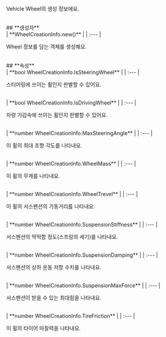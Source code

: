 
Vehicle Wheel의 생성 정보에요. 
<br>
## **생성자**

<br>
| **WheelCreationInfo.new()** |
| :--- |

Wheel 정보를 담는 객체를 생성해요. 
<br>
## **속성**

<br>
| **bool WheelCreationInfo.IsSteeringWheel** |
| :--- |

스티어링에 쓰이는 휠인지 판별할 수 있어요. 
<br>
| **bool WheelCreationInfo.IsDrivingWheel** |
| :--- |

차량 가감속에 쓰이는 휠인지 판별할 수 있어요. 
<br>
| **number WheelCreationInfo.MaxSteeringAngle** |
| :--- |

이 휠의 최대 조향 각도를 나타내요. 
<br>
| **number WheelCreationInfo.WheelMass** |
| :--- |

이 휠의 무게를 나타내요. 
<br>
| **number WheelCreationInfo.WheelTrevel** |
| :--- |

이 휠의 서스펜션의 가동거리를 나타내요. 
<br>
| **number WheelCreationInfo.SuspensionStiffness** |
| :--- |

서스펜션의 딱딱함 정도(스프링의 세기)를 나타내요. 
<br>
| **number WheelCreationInfo.SuspensionDamping** |
| :--- |

서스펜션의 상하 운동 저항 수치를 나타내요. 
<br>
| **number WheelCreationInfo.SuspensionMaxForce** |
| :--- |

서스펜션이 받을 수 있는 최대힘을 나타내요. 
<br>
| **number WheelCreationInfo.TireFriction** |
| :--- |

이 휠의 타이어 마찰력을 나타내요. 
